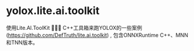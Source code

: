 # yolox.lite.ai.toolkit
使用Lite.AI.ToolKit 🚀🚀🌟 C++工具箱来跑YOLOX的一些案例(https://github.com/DefTruth/lite.ai.toolkit) , 包含ONNXRuntime C++、MNN和TNN版本。
